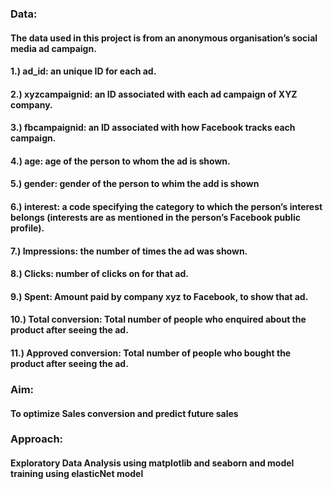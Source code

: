 ### Data:
#### The data used in this project is from an anonymous organisation’s social media ad campaign.
#### 1.) ad_id: an unique ID for each ad.
#### 2.) xyzcampaignid: an ID associated with each ad campaign of XYZ company.
#### 3.) fbcampaignid: an ID associated with how Facebook tracks each campaign.
#### 4.) age: age of the person to whom the ad is shown.
#### 5.) gender: gender of the person to whim the add is shown
#### 6.) interest: a code specifying the category to which the person’s interest belongs (interests are as mentioned in the person’s Facebook public profile).
#### 7.) Impressions: the number of times the ad was shown.
#### 8.) Clicks: number of clicks on for that ad.
#### 9.) Spent: Amount paid by company xyz to Facebook, to show that ad.
#### 10.) Total conversion: Total number of people who enquired about the product after seeing the ad.
#### 11.) Approved conversion: Total number of people who bought the product after seeing the ad.

### Aim:
#### To optimize Sales conversion and predict future sales

### Approach:
#### Exploratory Data Analysis using matplotlib and seaborn and model training using elasticNet model
